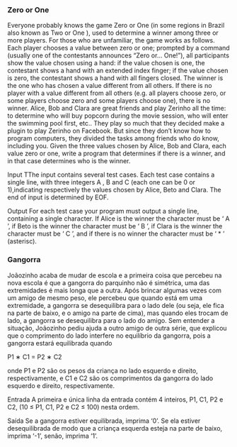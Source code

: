 ### Zero or One

Everyone probably knows the game Zero or One (in some regions in Brazil also known as Two or One ), used to determine a winner among three or more players. For those who are unfamiliar, the game works as follows. Each player chooses a value between zero or one; prompted by a command (usually one of the contestants announces “Zero or... One!”), all participants show the value chosen using a hand: if the value chosen is one, the contestant shows a hand with an extended index finger; if the value chosen is zero, the contestant shows a hand with all fingers closed. The winner is the one who has chosen a value different from all others. If there is no player with a value different from all others (e.g. all players choose zero, or some players choose zero and some players choose one), there is no winner. Alice, Bob and Clara are great friends and play Zerinho all the time: to determine who will buy popcorn during the movie session, who will enter the swimming pool first, etc.. They play so much that they decided make a plugin to play Zerinho on Facebook. But since they don’t know how to program computers, they divided the tasks among friends who do know, including you. Given the three values chosen by Alice, Bob and Clara, each value zero or one, write a program that determines if there is a winner, and in that case determines who is the winner.

Input
TThe input contains several test cases. Each test case contains a single line, with three integers A , B and C (each one can be 0 or 1),indicating respectively the values chosen by Alice, Beto and Clara. The end of input is determined by EOF.

Output
For each test case your program must output a single line, containing a single character. If Alice is the winner the character must be ‘ A ’, if Beto is the winner the character must be ‘ B ’, if Clara is the winner the character must be ‘ C ’, and if there is no winner the character must be ‘ * ’ (asterisc).

### Gangorra

Joãozinho acaba de mudar de escola e a primeira coisa que percebeu na nova escola é que a gangorra do parquinho não é simétrica, uma das extremidades é mais longa que a outra. Após brincar algumas vezes com um amigo de mesmo peso, ele percebeu que quando está em uma extremidade, a gangorra se desequilibra para o lado dele (ou seja, ele fica na parte de baixo, e o amigo na parte de cima), mas quando eles trocam de lado, a gangorra se desequilibra para o lado do amigo. Sem entender a situação, Joãozinho pediu ajuda a outro amigo de outra série, que explicou que o comprimento do lado interfere no equilíbrio da gangorra, pois a gangorra estará equilibrada quando

P1 ∗ C1 = P2 ∗ C2

onde P1 e P2 são os pesos da criança no lado esquerdo e direito, respectivamente, e C1 e C2 são os comprimentos da gangorra do lado esquerdo e direito, respectivamente.

Entrada
A primeira e única linha da entrada contém 4 inteiros, P1, C1, P2 e C2, (10 ≤ P1, C1, P2 e C2 ≤ 100) nesta ordem.

Saída
Se a gangorra estiver equilibrada, imprima ‘0’. Se ela estiver desequilibrada de modo que a criança esquerda esteja na parte de baixo, imprima ‘-1’, senão, imprima ‘1’.